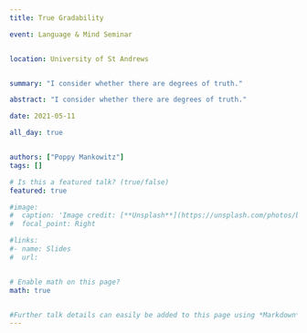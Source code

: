 ```yaml
---
title: True Gradability

event: Language & Mind Seminar


location: University of St Andrews


summary: "I consider whether there are degrees of truth."

abstract: "I consider whether there are degrees of truth."

date: 2021-05-11

all_day: true


authors: ["Poppy Mankowitz"]
tags: []

# Is this a featured talk? (true/false)
featured: true

#image:
#  caption: 'Image credit: [**Unsplash**](https://unsplash.com/photos/bzdhc5b3Bxs)'
#  focal_point: Right

#links:
#- name: Slides
#  url:


# Enable math on this page?
math: true


#Further talk details can easily be added to this page using *Markdown* and $\rm \LaTeX$ math code.
---
```

